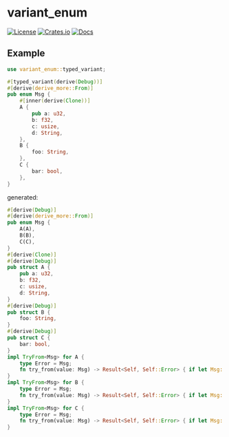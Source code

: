 # variant_enum

[![License](https://img.shields.io/badge/license-MIT-blue.svg)](https://github.com/ycysdf/varaiant_enum#LICENSE)
[![Crates.io](https://img.shields.io/crates/v/varaiant_enum.svg)](https://crates.io/crates/varaiant_enum)
[![Docs](https://docs.rs/varaiant_enum/badge.svg)](https://docs.rs/varaiant_enum)

## Example

```rust
use variant_enum::typed_variant;

#[typed_variant(derive(Debug))]
#[derive(derive_more::From)]
pub enum Msg {
    #[inner(derive(Clone))]
    A {
        pub a: u32,
        b: f32,
        c: usize,
        d: String,
    },
    B {
        foo: String,
    },
    C {
        bar: bool,
    },
}
```

generated:

```rust
#[derive(Debug)]
#[derive(derive_more::From)]
pub enum Msg {
    A(A),
    B(B),
    C(C),
}
#[derive(Clone)]
#[derive(Debug)]
pub struct A {
    pub a: u32,
    b: f32,
    c: usize,
    d: String,
}
#[derive(Debug)]
pub struct B {
    foo: String,
}
#[derive(Debug)]
pub struct C {
    bar: bool,
}
impl TryFrom<Msg> for A {
    type Error = Msg;
    fn try_from(value: Msg) -> Result<Self, Self::Error> { if let Msg::A(m) = value { Ok(m) } else { Err(value) } }
}
impl TryFrom<Msg> for B {
    type Error = Msg;
    fn try_from(value: Msg) -> Result<Self, Self::Error> { if let Msg::B(m) = value { Ok(m) } else { Err(value) } }
}
impl TryFrom<Msg> for C {
    type Error = Msg;
    fn try_from(value: Msg) -> Result<Self, Self::Error> { if let Msg::C(m) = value { Ok(m) } else { Err(value) } }
}
```